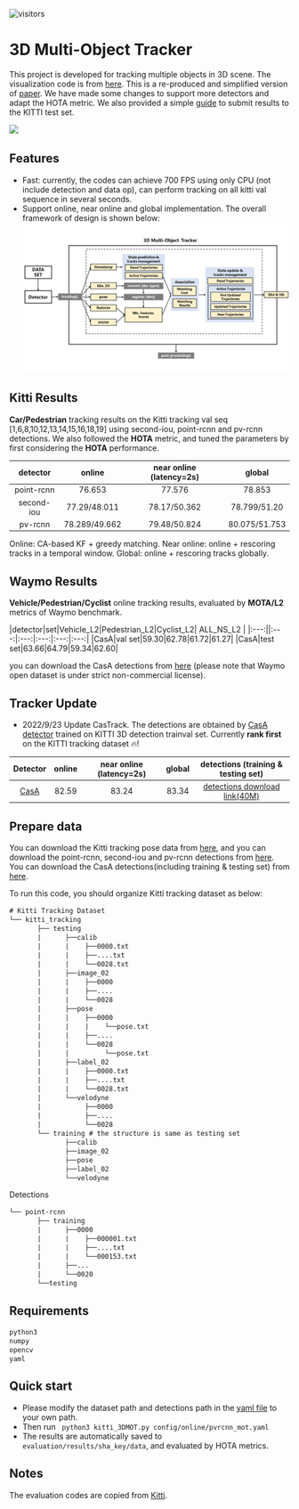 ![visitors](https://visitor-badge.glitch.me/badge?page_id=hailanyi/3D-Multi-Object-Tracker)
# 3D Multi-Object Tracker
This project is developed for tracking multiple objects in 3D scene. The visualization code is from
[here](https://github.com/hailanyi/3D-Detection-Tracking-Viewer). This is a re-produced and simplified version of [paper](https://ieeexplore.ieee.org/abstract/document/9352500). We have made some changes to support more detectors and adapt the HOTA metric.
We also provided a simple [guide](https://github.com/hailanyi/3D-Multi-Object-Tracker/blob/master/doc/submit.md) to submit results to the KITTI test set. 

![](./doc/demo.gif)

## Features
* Fast: currently, the codes can achieve 700 FPS using only CPU (not include detection and data op), can perform tracking 
on all kitti val sequence in several seconds. 
* Support online, near online and global implementation. 
The overall framework of design is shown below:
![](./doc/framework.jpg)

## Kitti Results
**Car/Pedestrian** tracking results on the Kitti tracking val seq [1,6,8,10,12,13,14,15,16,18,19] 
using second-iou, point-rcnn and pv-rcnn detections. We also followed the **HOTA** metric, and tuned the parameters by first 
considering the **HOTA** performance. 

|detector|online|near online (latency=2s)|global|
|:---:|:---:|:---:|:---:|
|point-rcnn|76.653|77.576|78.853|
|second-iou|77.29/48.011|78.17/50.362|78.799/51.20|
|pv-rcnn|78.289/49.662|79.48/50.824|80.075/51.753|

 Online: CA-based KF + greedy matching. 
 Near online: online + rescoring tracks in a temporal window.
 Global: online + rescoring tracks globally.
 
## Waymo Results
**Vehicle/Pedestrian/Cyclist** online tracking results, evaluated by **MOTA/L2** metrics of Waymo benchmark. 

|detector|set|Vehicle_L2|Pedestrian_L2|Cyclist_L2| ALL_NS_L2 |
|:---:||:---:|:---:|:---:|:---:|:---:|
|CasA|val set|59.30|62.78|61.72|61.27|
|CasA|test set|63.66|64.79|59.34|62.60|

you can download the CasA detections from [here](https://drive.google.com/file/d/1xDTXrKf3azvW0m6e3xMV1PluICRDstPk/view?usp=sharing)
(please note that Waymo open dataset is under strict non-commercial license).

## Tracker Update 

* 2022/9/23 Update CasTrack. The detections are obtained by [CasA detector](https://github.com/hailanyi/CasA) trained on KITTI 3D detection trainval set. Currently **rank first** on the KITTI tracking dataset :fire:!

|Detector|online|near online (latency=2s)|global|detections (training & testing set)|
|:---:|:---:|:---:|:---:|:---:|
|[CasA](https://github.com/hailanyi/CasA)|82.59|83.24|83.34| [detections download link(40M)](https://drive.google.com/file/d/1LaousWNTldOV1IhdcGDRM_UGi5BFWDoN/view?usp=sharing)
 
 
## Prepare data 
You can download the Kitti tracking pose data from [here](https://drive.google.com/drive/folders/1Vw_Mlfy_fJY6u0JiCD-RMb6_m37QAXPQ?usp=sharing), and
you can download the point-rcnn, second-iou and pv-rcnn detections from [here](https://drive.google.com/file/d/1zVWFGwRqF_CBP4DFJJa4nBcu-z6kpF1R/view?usp=sharing).
You can download the CasA detections(including training & testing set) from [here](https://drive.google.com/file/d/1LaousWNTldOV1IhdcGDRM_UGi5BFWDoN/view?usp=sharing).

To run this code, you should organize Kitti tracking dataset as below:
```
# Kitti Tracking Dataset       
└── kitti_tracking
       ├── testing 
       |      ├──calib
       |      |    ├──0000.txt
       |      |    ├──....txt
       |      |    └──0028.txt
       |      ├──image_02
       |      |    ├──0000
       |      |    ├──....
       |      |    └──0028
       |      ├──pose
       |      |    ├──0000
       |      |    |    └──pose.txt
       |      |    ├──....
       |      |    └──0028
       |      |         └──pose.txt
       |      ├──label_02
       |      |    ├──0000.txt
       |      |    ├──....txt
       |      |    └──0028.txt
       |      └──velodyne
       |           ├──0000
       |           ├──....
       |           └──0028      
       └── training # the structure is same as testing set
              ├──calib
              ├──image_02
              ├──pose
              ├──label_02
              └──velodyne 
```
Detections
```
└── point-rcnn
       ├── training
       |      ├──0000
       |      |    ├──000001.txt
       |      |    ├──....txt
       |      |    └──000153.txt
       |      ├──...
       |      └──0020
       └──testing 
```

## Requirements
```
python3
numpy
opencv
yaml
```

## Quick start
* Please modify the dataset path and detections path in the [yaml file](./config/online/pvrcnn_mot.yaml) 
to your own path.
* Then run ``` python3 kitti_3DMOT.py config/online/pvrcnn_mot.yaml``` 
* The results are automatically saved to ```evaluation/results/sha_key/data```, and 
evaluated by HOTA metrics.

## Notes
The evaluation codes are copied from [Kitti](https://github.com/JonathonLuiten/TrackEval).
